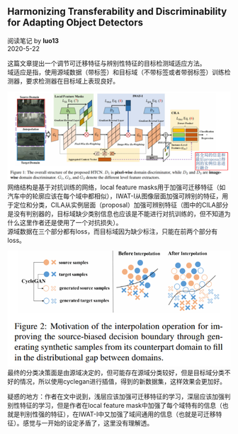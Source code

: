 ## Harmonizing Transferability and Discriminability for Adapting Object Detectors
阅读笔记 by **luo13**  
2020-5-22  

这篇文章提出一个调节可迁移特征与辨别性特征的目标检测域适应方法。  
域适应是指，使用源域数据（带标签）和目标域（不带标签或者带弱标签）训练检测器，要求检测器在目标域上表现良好。  

![HTCN](../../../img/HTCN/网络结构.PNG)  
网络结构是基于对抗训练的网络，local feature masks用于加强可迁移特征（如汽车中的轮廓应该在每个域中都相似），IWAT-I从图像层面加强可辨别的特征，用于定位和分类，CILA从实例层面（proposal）加强可辨别特征（图中的CILA部分是没有判别器的，目标域缺少类别信息也应该是不能进行对抗训练的，但不知道为什么这里作者还是使用了一个对抗损失）。  
源域数据在三个部分都有loss，而目标域因为缺少标注，只能在前两个部分有loss。

![HTCN](../../../img/HTCN/插值.PNG)  
最终的分类决策面是由源域决定的，但可能存在源域分类较好，但是目标域分类不好的情况，所以使用cyclegan进行插值，得到的新数据集，这样效果会更加好。  

疑惑的地方：作者在文中说到，浅层应该加强可迁移特征的学习，深层应该加强判别性特征的学习，但是作者在local feature mask中加强了每个域特有的信息（也就是判别性强的特征），在IWAT-I中又加强了域间通用的信息（也就是可迁移特征）。感觉与一开始的设定矛盾了，这里没有理解透。  

